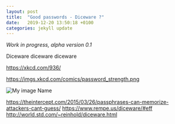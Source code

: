 ```yaml
---
layout: post
title:  "Good passwords - Diceware ?"
date:   2019-12-20 13:50:18 +0100
categories: jekyll update
---
```


_Work in progress, alpha version 0.1_


Diceware diceware diceware

https://xkcd.com/936/

https://imgs.xkcd.com/comics/password_strength.png 

![My image Name](/assets/images/myimage.jpg)


https://theintercept.com/2015/03/26/passphrases-can-memorize-attackers-cant-guess/
https://www.rempe.us/diceware/#eff
http://world.std.com/~reinhold/diceware.html

